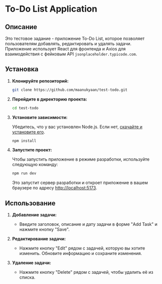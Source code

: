 # To-Do List Application

## Описание

Это тестовое задание - приложение To-Do List, которое позволяет пользователям добавлять, редактировать и удалять задачи. Приложение использует React для фронтенда и Axios для взаимодействия с фейковым API `jsonplaceholder.typicode.com`.

## Установка

1. **Клонируйте репозиторий:**

   ```bash
   git clone https://github.com/maanukyaan/test-todo.git
   ```

2. **Перейдите в директорию проекта:**

   ```bash
   cd test-todo
   ```

3. **Установите зависимости:**

   Убедитесь, что у вас установлен Node.js. Если нет, [скачайте и установите его](https://nodejs.org/).

   ```bash
   npm install
   ```

4. **Запустите проект:**

   Чтобы запустить приложение в режиме разработки, используйте следующую команду:

   ```bash
   npm run dev
   ```

   Это запустит сервер разработки и откроет приложение в вашем браузере по адресу [http://localhost:5173](http://localhost:5173).

## Использование

1. **Добавление задачи:**

   - Введите заголовок, описание и дату задачи в форме "Add Task" и нажмите кнопку "Save".

2. **Редактирование задачи:**

   - Нажмите кнопку "Edit" рядом с задачей, которую вы хотите изменить. Обновите информацию и сохраните изменения.

3. **Удаление задачи:**
   - Нажмите кнопку "Delete" рядом с задачей, чтобы удалить её из списка.

